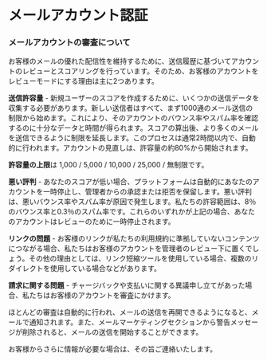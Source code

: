 # メールアカウント認証

### メールアカウントの審査について

お客様のメールの優れた配信性を維持するために、送信履歴に基づいてアカウントのレビューとスコアリングを行っています。そのため、お客様のアカウントをレビューモードにする理由は主に2つあります。&#x20;

**送信許容量** - 新規ユーザーのスコアを作成するために、いくつかの送信データを収集する必要があります。新しい送信者はすべて、まず1000通のメール送信の制限から始めます。これにより、そのアカウントのバウンス率やスパム率を確認するのに十分なデータと時間が得られます。スコアの算出後、より多くのメールを送信できるように制限を延長します。このプロセスは通常2時間以内で、自動的に行われます。アカウントの見直しは、許容量の約80%から開始されます。&#x20;

**許容量の上限**は 1,000 / 5,000 / 10,000 / 25,000 / 無制限です。&#x20;

**悪い評判** - あなたのスコアが低い場合、プラットフォームは自動的にあなたのアカウントを一時停止し、管理者からの承認または拒否を保留します。悪い評判は、悪いバウンス率やスパム率が原因で発生します。私たちの許容範囲は、8％のバウンス率と0.3％のスパム率です。これらのいずれかが上記の場合、あなたのアカウントはレビューのために一時停止されます。&#x20;

**リンクの問題** - お客様のリンクが私たちの利用規約に準拠していないコンテンツにつながる場合、私たちはお客様のアカウントを管理者のレビュー下に置くでしょう。その他の理由としては、リンク短縮ツールを使用している場合、複数のリダイレクトを使用している場合などがあります。&#x20;

**請求に関する問題** - チャージバックや支払いに関する異議申し立てがあった場合、私たちはお客様のアカウントを審査にかけます。&#x20;

ほとんどの審査は自動的に行われ、メールの送信を再開できるようになると、メールで通知されます。また、メールマーケティングセクションから警告メッセージが削除されると、メールの送信を開始することができます。&#x20;

お客様からさらに情報が必要な場合は、その旨ご連絡いたします。
